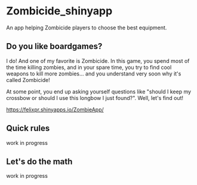 # Zombicide_shinyapp
An app helping Zombicide players to choose the best equipment.

## Do you like boardgames?
I do! And one of my favorite is Zombicide. In this game, you spend most of the time killing zombies, and in your spare time, you try to find cool weapons to kill more zombies... and you understand very soon why it's called Zombicide!

At some point, you end up asking yourself questions like "should I keep my crossbow or should I use this longbow I just found?". Well, let's find out!

https://felixpr.shinyapps.io/ZombieApp/

## Quick rules
work in progress

## Let's do the math
work in progress